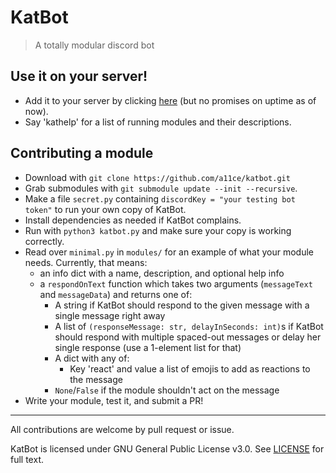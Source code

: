 # KatBot

> A totally modular discord bot

## Use it on your server!

- Add it to your server by clicking [here](https://discord.com/api/oauth2/authorize?client_id=827458123551604756&permissions=378944&scope=bot) (but no promises on uptime as of now).
- Say 'kathelp' for a list of running modules and their descriptions.

## Contributing a module

- Download with `git clone https://github.com/a11ce/katbot.git`
- Grab submodules with `git submodule update --init --recursive`.
- Make a file `secret.py` containing `discordKey = "your testing bot token"` to run your own copy of KatBot.
- Install dependencies as needed if KatBot complains.
- Run with `python3 katbot.py` and make sure your copy is working correctly.
- Read over `minimal.py` in `modules/` for an example of what your module needs. Currently, that means:
    - an info dict with a name, description, and optional help info
    - a `respondOnText` function which takes two arguments (`messageText` and `messageData`) and returns one of: 
        - A string if KatBot should respond to the given message with a single message right away
        - A list of `(responseMessage: str, delayInSeconds: int)`s if KatBot should respond with multiple spaced-out messages or delay her single response (use a 1-element list for that)
        - A dict with any of:
            - Key 'react' and value a list of emojis to add as reactions to the message
        - `None`/`False` if the module shouldn't act on the message
- Write your module, test it, and submit a PR!

--- 

All contributions are welcome by pull request or issue.

KatBot is licensed under GNU General Public License v3.0. See [LICENSE](../master/LICENSE) for full text.
